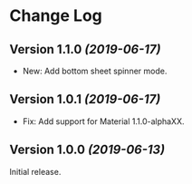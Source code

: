 Change Log
==========

Version 1.1.0 *(2019-06-17)*
----------------------------

 * New: Add bottom sheet spinner mode.

Version 1.0.1 *(2019-06-17)*
----------------------------

 * Fix: Add support for Material 1.1.0-alphaXX.


Version 1.0.0 *(2019-06-13)*
----------------------------

Initial release.


